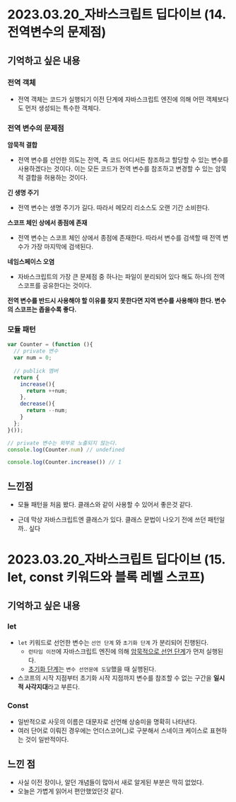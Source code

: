 # 2023.03.20_자바스크립트 딥다이브 (14. 전역변수의 문제점)

## 기억하고 싶은 내용

### 전역 객체

- 전역 객체는 코드가 실행되기 이전 단계에 자바스크립트 엔진에 의해 어떤 객체보다도 먼저 생성되는 특수한 객체다.



### 전역 변수의 문제점

**암묵적 결합**

- 전역 변수를 선언한 의도는 전역, 즉 코드 어디서든 참조하고 할당할 수 있는 변수를 사용하겠다는 것이다. 이는 모든 코드가 전역 변수를 참조하고 변경할 수 있는 암묵적 결합을 허용하는 것이다.



**긴 생명 주기**

- 전역 변수는 생명 주기가 길다. 따라서 메모리 리소스도 오랜 기간 소비한다.



**스코프 체인 상에서 종점에 존재**

- 전역 변수는 스코프 체인 상에서 종점에 존재한다. 따라서 변수를 검색할 때 전역 변수가 가장 마지막에 검색된다.



**네임스페이스 오염**

- 자바스크립트의 가장 큰 문제점 중 하나는 파일이 분리되어 있다 해도 하나의 전역 스코프를 공유한다는 것이다.



**전역 변수를 반드시 사용해야 할 이유를 찾지 못한다면 지역 변수를 사용해야 한다. 변수의 스코프는 좁을수록 좋다.**



### 모듈 패턴

```javascript
var Counter = (function (){
  // private 변수
  var num = 0;
  
  // publick 멤버
  return {
    increase(){
      return ++num;
    },
    decrease(){
      return --num;
    }
  };
}());

// private 변수는 외부로 노출되지 않는다.
console.log(Counter.num) // undefined

console.log(Counter.increase()) // 1
```





## 느낀점

- 모듈 패턴을 처음 봤다. 클래스와 같이 사용할 수 있어서 좋은것 같다.

- 근데 막상 자바스크립트엔 클래스가 있다. 클래스 문법이 나오기 전에 쓰던 패턴일까.. 싶다

  





# 2023.03.20_자바스크립트 딥다이브 (15. let, const 키워드와 블록 레벨 스코프)

## 기억하고 싶은 내용

### let

- `let` 키워드로 선언한 변수는 `선언 단계` 와 `초기화 단계` 가 분리되어 진행된다.
  - `런타임 이전`에 자바스크립트 엔진에 의해 <u>암묵적으로 선언 단계</u>가 먼저 실행된다.
  - <u>초기화 단계</u>는 `변수 선언문에 도달`했을 때 실행된다.
- 스코프의 시작 지점부터 초기화 시작 지점까지 변수를 참조할 수 없는 구간을 **일시적 사각지대**라고 부른다.



### Const

- 일반적으로 사웃의 이름은 대문자로 선언해 상숭미을 명확히 나타낸다.
- 여러 단어로 이뤄진 경우에는 언더스코어(_)로 구분해서 스네이크 케이스로 표현하는 것이 일반적이다.





## 느낀 점

- 사실 이전 장이나, 알던 개념들이 많아서 새로 알게된 부분은 딱히 없었다.
- 오늘은 가볍게 읽어서 편안했었던것 같다.

